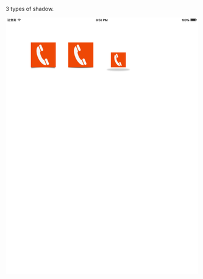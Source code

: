 3 types of shadow.

[![](https://github.com/nealx/ViewShadow/blob/master/sample.png)](https://github.com/nealx/ViewShadow/blob/master/sample.png) 